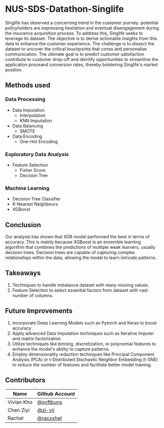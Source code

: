 # NUS-SDS-Datathon-Singlife

Singlife has observed a concerning trend in the customer journey: potential policyholders are expressing hesitation and eventual disengagement during the insurance acquisition process. To address this, Singlife seeks to leverage its dataset. The objective is to derive actionable insights from this data to enhance the customer experience. The challenge is to dissect the dataset to uncover the critical touchpoints that conss and personalise communication. The ultimate goal is to predict customer satisfaction contribute to customer drop-off and identify opportunities to streamline the application proceand conversion rates, thereby bolstering Singlife's market position.

## Methods used

### Data Processing
- Data Imputation
  - Interpolation
  - KNN Imputation
- Data Balancing
  - SMOTE
- Data Encoding
  - One-Hot Encoding

### Exploratory Data Analysis
- Feature Selection
  - Fisher Score
  - Decision Tree

### Machine Learning
  - Decision Tree Classifier
  - K-Nearest Neighbours
  - XGBoost

## Conclusion
Our analysis has shown that XGB model performed the best in terms of accuracy. This is mainly because XGBoost is an ensemble learning algorithm that combines the predictions of multiple weak learners, usually decision trees. Decision trees are capable of capturing complex relationships within the data, allowing the model to learn intricate patterns.

## Takeaways
1. Techniques to handle imbalance dataset with many missing values.
2. Feature Selection to select essential factors from dataset with vast number of columns.

## Future Improvements
1. Incorporate Deep Learning Models such as Pytorch and Keras to boost accuracy
2. Apply advanced Data Imputation techniques such as Iterative Imputer and matrix factorization
3. Utilize techniques like binning, discretization, or polynomial features to enhance the model's ability to capture patterns.
4. Employ dimensionality reduction techniques like Principal Component Analysis (PCA) or t-Distributed Stochastic Neighbor Embedding (t-SNE) to reduce the number of features and facilitate better model training.

## Contributors
| Name             | Github Account                                          |
|------------------|---------------------------------------------------------|
| Vivian Kho       | [@svftbuns](https://github.com/svftbuns)                |
| Chen Ziyi        | [@zi-yii](http://github.com/zi-yii)                     |
| Rachel           | [@racxxhel](http://github.com/racxxhel)                 |
